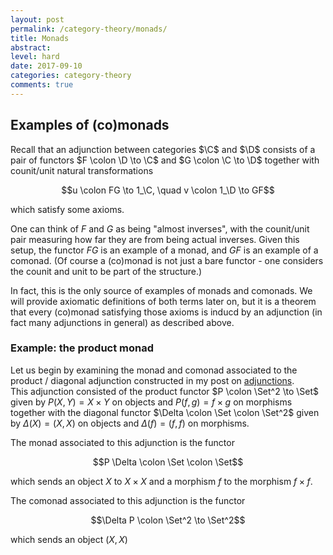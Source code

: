 ```yaml
---
layout: post
permalink: /category-theory/monads/
title: Monads
abstract: 
level: hard
date: 2017-09-10
categories: category-theory 
comments: true
---
```


## Examples of (co)monads

Recall that an adjunction between categories $\C$ and $\D$ consists of a pair of functors $F \colon \D \to \C$ and $G \colon \C \to \D$ together with counit/unit natural transformations

$$u \colon FG \to 1_\C, \quad v \colon 1_\D \to GF$$

which satisfy some axioms.

One can think of $F$ and $G$ as being "almost inverses", with the counit/unit pair measuring how far they are from being actual inverses.
Given this setup, the functor $FG$ is an example of a monad, and $GF$ is an example of a comonad.
(Of course a (co)monad is not just a bare functor - one considers the counit and unit to be part of the structure.)

In fact, this is the only source of examples of monads and comonads.
We will provide axiomatic definitions of both terms later on, but it is a theorem that every (co)monad satisfying those axioms is inducd by an adjunction (in fact many adjunctions in general) as described above.

### Example: the product monad

Let us begin by examining the monad and comonad associated to the product / diagonal adjunction constructed in my post on [adjunctions][1].  
This adjunction consisted of the product functor $P \colon \Set^2 \to \Set$ given by $P(X,Y) = X \times Y$ on objects and $P(f,g) = f \times g$ on morphisms together with the diagonal functor $\Delta \colon \Set \colon \Set^2$ given by $\Delta(X) = (X,X)$ on objects and $\Delta(f) = (f,f)$ on morphisms.

The monad associated to this adjunction is the functor

$$P \Delta \colon \Set \colon \Set$$

which sends an object $X$ to $X \times X$ and a morphism $f$ to the morphism $f \times f$.

The comonad associated to this adjunction is the functor

$$\Delta P \colon \Set^2 \to \Set^2$$

which sends an object $(X, X)$




[1]:
[2]:

